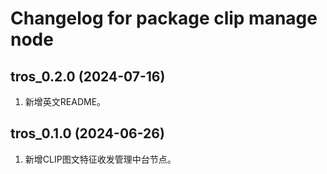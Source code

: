 # Changelog for package clip manage node

tros_0.2.0 (2024-07-16)
------------------
1. 新增英文README。

tros_0.1.0 (2024-06-26)
------------------
1. 新增CLIP图文特征收发管理中台节点。
